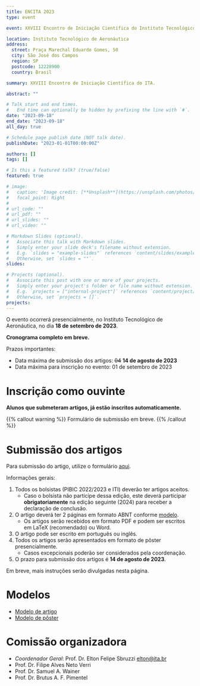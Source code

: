 ```yaml
---
title: ENCITA 2023
type: event

event: XXVIII Encontro de Iniciação Científica do Instituto Tecnológico de Aeronáutica

location: Instituto Tecnológico de Aeronáutica
address:
  street: Praça Marechal Eduardo Gomes, 50
  city: São José dos Campos
  region: SP
  postcode: 12228900
  country: Brasil

summary: XXVIII Encontro de Iniciação Científica do ITA.

abstract: ""

# Talk start and end times.
#   End time can optionally be hidden by prefixing the line with `#`.
date: "2023-09-18"
end_date: "2023-09-18"
all_day: true

# Schedule page publish date (NOT talk date).
publishDate: "2023-01-01T00:00:00Z"

authors: []
tags: []

# Is this a featured talk? (true/false)
featured: true

# image:
#   caption: 'Image credit: [**Unsplash**](https://unsplash.com/photos/bzdhc5b3Bxs)'
#   focal_point: Right
#
# url_code: ""
# url_pdf: ""
# url_slides: ""
# url_video: ""

# Markdown Slides (optional).
#   Associate this talk with Markdown slides.
#   Simply enter your slide deck's filename without extension.
#   E.g. `slides = "example-slides"` references `content/slides/example-slides.md`.
#   Otherwise, set `slides = ""`.
slides:

# Projects (optional).
#   Associate this post with one or more of your projects.
#   Simply enter your project's folder or file name without extension.
#   E.g. `projects = ["internal-project"]` references `content/project/deep-learning/index.md`.
#   Otherwise, set `projects = []`.
projects:
---
```


O evento ocorrerá presencialmente, no Instituto Tecnológico
de Aeronáutica, no dia **18 de setembro de 2023**.

**Cronograma completo em breve.**

Prazos importantes:

- Data máxima de submissão dos artigos: ~~04~~ **14 de agosto de 2023**
- Data máxima para inscrição no evento: 01 de setembro de 2023

# Inscrição como ouvinte

**Alunos que submeteram artigos, já estão inscritos automaticamente.**

{{% callout warning %}}
Formulário de submissão em breve.
{{% /callout %}}

# Submissão dos artigos

Para submissão do artigo, utilize o formulário [aqui](https://forms.gle/aex71iD7Y8KrhnKRA).

Informações gerais:

1. Todos os bolsistas (PIBIC 2022/2023 e ITI) deverão ter artigos aceitos.
    - Caso o bolsista não participe dessa edição, este deverá participar
      **obrigatoriamente** na edição seguinte (2024) para receber a declaração
      de conclusão.
1. O artigo deverá ter 2 páginas em formato ABNT conforme [modelo](/documentos/modelos/artigo-encita-modelo.zip).
    - Os artigos serão recebidos em formato PDF e podem ser escritos em LaTeX (recomendado) ou Word.
1. O artigo pode ser escrito em português ou inglês.
1. Todos os artigos serão apresentados em formato de pôster presencialmente.
    - Casos excepcionais poderão ser considerados pela coordenação.
1. O prazo para submissão dos artigos é **14 de agosto de 2023**.

Em breve, mais instruções serão divulgadas nesta página.

# Modelos

- [Modelo de artigo](/documentos/modelos/artigo-encita-modelo.zip)
- [Modelo de pôster](/documentos/modelos/poster-encita-modelo.pptx)

# Comissão organizadora

- *Coordenador Geral*: Prof. Dr. Elton Felipe Sbruzzi <elton@ita.br>
- Prof. Dr. Filipe Alves Neto Verri
- Prof. Dr. Samuel A. Wainer
- Prof. Dr. Brutus A. F. Pimentel
